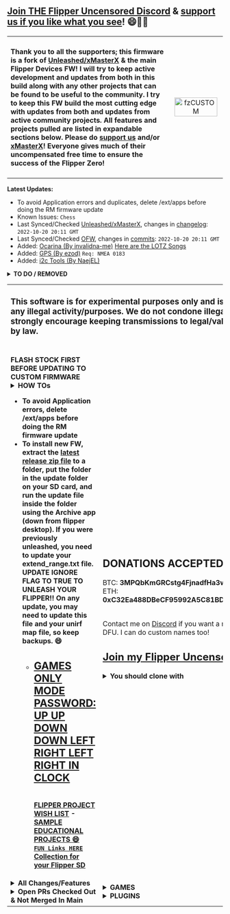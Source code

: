 <h2>

[Join THE Flipper Uncensored Discord](https://discord.gg/gF2bBUzAFe) & [support us if you like what you see](https://github.com/RogueMaster/flipperzero-firmware-wPlugins/blob/420/SUPPORT.md)! 😄🚀💸</h2>
<table><tr><td width="75%">

#### Thank you to all the supporters; this firmware is a fork of [Unleashed/xMasterX](https://github.com/DarkFlippers/unleashed-firmware) & the main Flipper Devices FW! I will try to keep active development and updates from both in this build along with any other projects that can be found to be useful to the community. I try to keep this FW build the most cutting edge with updates from both and updates from active community projects. All features and projects pulled are listed in expandable sections below. Please do [support us](https://github.com/RogueMaster/flipperzero-firmware-wPlugins/blob/420/SUPPORT.md) and/or [xMasterX](https://github.com/DarkFlippers/unleashed-firmware)! Everyone gives much of their uncompensated free time to ensure the success of the Flipper Zero!

</td><td><center><a href="https://github.com/DarkFlippers/unleashed-firmware" target="_blank"><img src="https://user-images.githubusercontent.com/10697207/186202043-26947e28-b1cc-459a-8f20-ffcc7fc0c71c.png" align="center" alt="fzCUSTOM" border="0" width="95%" height="95%"></a></center></td></tr></table>

<b>Latest Updates:</b>

- To avoid Application errors and duplicates, delete /ext/apps before doing the RM firmware update
- Known Issues:	 `Chess`
- Last Synced/Checked [Unleashed/xMasterX](https://github.com/DarkFlippers/unleashed-firmware), changes in [changelog](https://github.com/RogueMaster/flipperzero-firmware-wPlugins/blob/420/CHANGELOG.md): `2022-10-20 20:11 GMT`
- Last Synced/Checked [OFW](https://github.com/flipperdevices/flipperzero-firmware), changes in [commits](https://github.com/flipperdevices/flipperzero-firmware/commits/dev): `2022-10-20 20:11 GMT`
- Added: [Ocarina (By invalidna-me)](https://github.com/invalidna-me/flipperzero-ocarina) [Here are the LOTZ Songs](https://www.zeldadungeon.net/wiki/Ocarina_of_Time_Songs)
- Added: [GPS (By ezod)](https://github.com/ezod/flipperzero-gps) `Req: NMEA 0183`
- Added: [i2c Tools (By NaejEL)](https://github.com/NaejEL/flipperzero-i2ctools)

<details>
  <summary><B>TO DO / REMOVED</b></summary><br/>

- [Keynote BT plugin: long press on OK to switch between Space and Retur… #1729 (By coded-with-claws)]
- GPIO: Feature to read EEPROM of SFP Modules using I2C [(By marcusju)](https://github.com/RogueMaster/flipperzero-firmware-wPlugins/pull/198)
- [I²C-Scanner #1431 (By GitChris3004)](https://github.com/flipperdevices/flipperzero-firmware/pull/1431)
- Settings: Rename from App [(Thanks to E_Surge)](https://github.com/RogueMaster/flipperzero-firmware-wPlugins/pull/259)
- [Chip8 Emulator (By mega8bit)](https://github.com/mega8bit/flipperzero-firmware) Updated by ESurge. Add SD folder `chip8`, [Get GAMES HERE](https://johnearnest.github.io/chip8Archive/) (Needs Controls Programmed) `HIDDEN because its broken` [Last Version Before Removal](https://github.com/RogueMaster/flipperzero-firmware-wPlugins/tree/ec49915e1c4e908d9a2b0d4425fd97526755e276/applications/plugins/chip8)
- Lost To Faps: Settings: Favorite Game by holding UP on Desktop [Thanks to gotnull](https://github.com/RogueMaster/flipperzero-firmware-wPlugins/pull/57)
- Lost To Faps: Settings: Hold Down for Games Menu [(Thanks to ESurge)](https://github.com/ESurge/flipperzero-firmware-wPlugins)
- Moved SubGHz Remote to FAP App (Not Working, So Reverted To Internal)
- Moved GPIO to FAP App (Not Working, So Reverted To Internal)
- Moved Infrared to FAP App (Not Working, So Reverted To Internal)

</details>

<table width="100%" border="0" cellspacing="0">
  <tr> <td colspan=2> <h3>This software is for experimental purposes only and is not meant for any illegal activity/purposes. We do not condone illegal activity and strongly encourage keeping transmissions to legal/valid uses allowed by law.</h3> </td> </tr>
  <tr> <td>
<br><b>FLASH STOCK FIRST BEFORE UPDATING TO CUSTOM FIRMWARE<b>

<details>
  <summary><B>HOW TOs</b></summary><br/>
  
- [HERE IS A GUIDE FOR INSTALL (BY PINGYWON)](https://flipper.pingywon.com/)
- [HERE IS A NOOB GUIDE TO FLASH AND UNLOCK (BY interestingsoup)](https://interestingsoup.com/n00b-guide-flashing-flipper-zero-to-rougemaster/)
- [How to install firmware](https://github.com/RogueMaster/flipperzero-firmware-wPlugins/blob/420/documentation/HowToInstall.md)
- [How to build firmware](https://github.com/RogueMaster/flipperzero-firmware-wPlugins/blob/420/documentation/HowToBuild.md)
- [How to change Flipper name](https://github.com/RogueMaster/flipperzero-firmware/blob/420/documentation/CustomFlipperName.md)
- [How to use: NRF24 plugins](https://github.com/RogueMaster/flipperzero-firmware-wPlugins/blob/420/documentation/NRF24.md)
- [How to use: SentrySafe plugin](https://github.com/RogueMaster/flipperzero-firmware-wPlugins/blob/420/documentation/SentrySafe.md)
- [Barcode Generator readme](https://github.com/RogueMaster/flipperzero-firmware-wPlugins/blob/420/documentation/BarcodeGenerator.md)
- [How to extend SubGHz frequency range](https://github.com/RogueMaster/flipperzero-firmware-wPlugins/blob/420/documentation/DangerousSettings.md)
- [How to add extra SubGHz frequencies](https://github.com/RogueMaster/flipperzero-firmware-wPlugins/blob/420/documentation/SubGHzSettings.md)
- [💎 Extra plugins precompiled for Unleashed](https://github.com/UberGuidoZ/Flipper/tree/main/Applications/Unleashed)
- [Configure Sub-GHz Remote App](https://github.com/RogueMaster/flipperzero-firmware/blob/420/documentation/SubGHzRemotePlugin.md)
</details>

- To avoid Application errors, delete /ext/apps before doing the RM firmware update
- To install new FW, extract the [latest release zip file](https://github.com/RogueMaster/flipperzero-firmware-wPlugins/releases) to a folder, put the folder in the update folder on your SD card, and run the update file inside the folder using the Archive app (down from flipper desktop). If you were previously unleashed, you need to update your extend_range.txt file. **UPDATE IGNORE FLAG TO TRUE TO UNLEASH YOUR FLIPPER!!** On any update, you may need to update this file and your unirf map file, so keep backups. 😄
    - [<h2>GAMES ONLY MODE PASSWORD: UP UP DOWN DOWN LEFT RIGHT LEFT RIGHT IN CLOCK</h2>](https://github.com/RogueMaster/flipperzero-firmware-wPlugins/blob/420/GAMES_ONLY.md)
<br>[FLIPPER PROJECT WISH LIST](https://github.com/RogueMaster/flipperzero-firmware-wPlugins/blob/420/RoadMap.md) - [SAMPLE EDUCATIONAL PROJECTS 😄](https://github.com/RogueMaster/flipperzero-firmware-wPlugins/blob/420/RoadMap.md)
<br>[`FUN Links HERE` Collection for your Flipper SD](https://github.com/RogueMaster/awesome-flipperzero-withModules)
</td> <td>

<h2>DONATIONS ACCEPTED 😄🚀💸</h2>
BTC: <B>3MPQbKmGRCstg4FjnadfHa3woCT94JkR2a</B><br>
ETH: <B>0xC32Ea488DBeCF95992A5C81BD411e56Bd418BC5f</B>
    <br> <br>
    
Contact me on [Discord](https://discord.gg/gF2bBUzAFe) if you want a renamed Flipper DFU. I can do custom names too!
<br><h2>[Join my Flipper Uncensored Discord](https://discord.gg/gF2bBUzAFe)</h2>
<details>
  <summary><B>You should clone with</B></summary></br>

  ```shell
$ git clone --recursive https://github.com/RogueMaster/flipperzero-firmware-wPlugins.git
$ cd flipperzero-firmware-wPlugins/
$ ./fbt resources icons
$ ./fbt updater_package

# If building FAPS:
$ ./fbt plugin_dist
```
</details>
      </td> </tr>
      <tr> <td>

<details>
  <summary><B>All Changes/Features</b></summary><br/>
  
- Animations: Hold Center to change Flipper idle animation. [Thanks to Zycenios](https://github.com/flipperdevices/flipperzero-firmware/commit/111786ef40e50a40d2e510595672b569d9b97bba) With changes by RogueMaster.
- Animations: iButton and RFID P0kem0n images [Thanks to Panzer00Z](https://github.com/Panzer00Z/flipperzero-firmware/)
- Animations: Idle animations will show all animations regardless of level and butthurt [Thanks to qqMajiKpp]
- Animations: RM FW Update image [(Thanks to E_Surge)](https://github.com/RogueMaster/flipperzero-firmware-wPlugins/pull/257)
- Animations: SubGHZ Scanning image with Pikachu [Thanks to Panzer00Z](https://github.com/Panzer00Z/flipperzero-firmware/blob/3a548ea9bb181c9348d8afb427890c411456134e/assets/icons/SubGhz/Scanning_123x52.png)
- Archive: FAPs are now launchable from Archive [By RogueMaster], thanks xMasterX for the suggestion
- Assets: Includes a NFC Level 50 Gan0n Amiibo
- Assets: Includes a NFC Rick Roll link
- Assets: Includes New Dolphin Animations: [Listed Here](https://github.com/RogueMaster/flipperzero-firmware-wPlugins/tree/420/assets/resources/dolphin)
- Assets: Includes sample Music Player tunes
- Assets: Includes sample SubGHz assets for Crosswalk, Handicap Doors, Sextoys, Tesla Charge Port, and Unitree Go1 Robot Dog
- Assets: Includes Sonic Screw Driver sound for the Wav Player
- Assets: Running DolphinRestorer.fap on new install will auto-level to Level 7.
- BadUSB: Added ignore DUCKY_LANG cmd to retain compatibility with existing scripts [(Thanks to v1nc)](https://github.com/v1nc/flipperzero-firmware)
- BadUSB: Assets for Kiosk Evasion (By nocomp) and Wifi Stealer (By 7h30th3r0n3)
- BadUSB: [Dummy decoy/bad usb keyboard layout #1525 (By dummy-decoy)](https://github.com/flipperdevices/flipperzero-firmware/pull/1525)
- BadUSB: nb-NO Added norwegian keyboard layout [(By jd-raymaker)](https://github.com/RogueMaster/flipperzero-firmware-wPlugins/pull/357)
- BadUSB: show script errors on screen [(By CromFr)](https://github.com/RogueMaster/flipperzero-firmware-wPlugins/pull/200)
- BadUSB: sk-SK maping keybord for BadUsb [(By jaroslavmraz)](https://github.com/flipperdevices/flipperzero-firmware/pull/1619)
- Clock.fap, iButton.fap and U2F.fap loader apps and available as Favorites [Thanks to ESurge](https://github.com/RogueMaster/flipperzero-firmware-wPlugins/pull/336)
- Desktop: Hidden top bar [Thanks to ESurge](https://github.com/ESurge/)
- Desktop: Exclude icons on the left and show minimal battery [Thanks to skizzophrenic/Talking-Sasquach](https://github.com/RogueMaster/flipperzero-firmware-wPlugins/pull/360)
- Development free space thanks to removal of unused debug tools and [thanks to ESurge](https://github.com/RogueMaster/flipperzero-firmware-wPlugins/pull/46/files) for removal of first start assets.
- Dolphin: Assigned profile pic for levels 1-10 (Happy Lvl 1 Dolphin), 11-15 (Happy Lvl 2 Dolphin), 16-18 (Happy Lvl 3 Dolphin), 19-21 (Kid G0ku), 22-24 (Adult G0ku), 25-27 (SSJ G0ku) and 28-30 (SSJ3 G0ku)
- Dolphin: Expanded max level from 3 to 30 using [Roll20](https://roll20.net/compendium/dnd5e/Monsters#h-Experience%20Points), Increased max deed XP per action type from 15 to 45 exp daily & updated animation manifest for max level 30 for all animations (By RogueMaster)
- Dolphin: Internal manifest updated to have animations always available with max level 30
- Dolphin: Level animation sequence for level 3+ to be lvl1->2 for levels 1-20 and lvl2->3 for levels 21-30.
- Dolphin: Mood Stays Happy [(Thanks to biocage)](https://github.com/biocage/flipperzero-firmware), changed to Mood Stays Less Than 6 / Mood Stays High (but not in game mode) (By RogueMaster)
- Dolphin: Passport: DB Themed [(Thanks to Kuronons)]
- Dolphin: Passport: Show EXP [(By Dabolus)](https://github.com/Dabolus/flipperzero-firmware-rpg/)
- Dolphin: Changed daily MAX to 198 on all 7 Deed Types. Random Deed Selection used for MAX +3 EXP daily gain.
- Dolphin: Plugin Achivement +3 EXP for a total of up to 700 EXP daily. Plugin Achivements are:
- - Dice First Roll for d20+ = sides on dice (i.e. Nat 20 on d20)
- - Dice First Roll for d20+ = sides on dice - 1 (+1 EXP) (i.e. 19 on d20)
- - Games Only Mode from Lock Menu
- - Getting 2048 in 2048
- - Mouse Jacker Ducky Run
- - NRFSniffer Found Address
- - Stopwatch @ Alert
- - Tetris, Snake, or Flappy Bird Score For EXP
- - Zombiez for every 20 Zombie kills
- Dolphin: SD dolphin manifest updated to weight animations differently
- Icon Decode/Encode [(Thanks to PixlEmly)](https://github.com/RogueMaster/flipperzero-firmware-wPlugins/pull/55/files)
- IR: Universal AC, Audio, Fans & Projectors from [Unleashed/Eng1n33r](https://github.com/DarkFlippers/unleashed-firmware)
- Plugins: 2048, Arkanoid, Snake, and Tetris show score. Thanks to [whoamins](https://github.com/flipperdevices/flipperzero-firmware/commit/7feda832ede1ba8468eff2ca055fef3ddbdc16ac) and [DevMilanIan](https://github.com/RogueMaster/flipperzero-firmware-wPlugins/pull/188) With position changes by RogueMaster. Also all + Tic Tac Toe updated by [Unleashed/Eng1n33r](https://github.com/DarkFlippers/unleashed-firmware) for stability.
- Plugins: Icon for Clock [Thanks to Redlink](https://github.com/redlink2/flipperzero-firmware/tree/menuChanges)
- Settings: "Lock W PIN + Off" add to UP menu [(By RogueMaster)]
- Settings: Actual PIN Lock [(By RogueMaster)](https://github.com/RogueMaster/flipperzero-firmware-wPlugins/blob/420/applications/desktop/desktop.c)
- Settings: Auto-Lock Options Added: 10s+15s+90s [(By RogueMaster)](https://github.com/RogueMaster/flipperzero-firmware-wPlugins/blob/420/applications/desktop/desktop_settings/scenes/desktop_settings_scene_start.c)
- Settings: Battery Meter on Desktop [Thanks to McAzzaMan](https://github.com/McAzzaMan/flipperzero-firmware/tree/BatteryPercentageView)
- Settings: Custom name with this compile: CUSTOM_FLIPPER_NAME=name ./fbt updater_package [By Unleashed/xMasterX](https://github.com/DarkFlippers/unleashed-firmware)
- Settings: Desktop => [Games Only Mode (By RogueMaster)](https://github.com/RogueMaster/flipperzero-firmware-wPlugins/blob/420/GAMES_ONLY.md)
- - [UP UP DOWN DOWN LEFT RIGHT LEFT RIGHT FROM CLOCK](https://github.com/RogueMaster/flipperzero-firmware-wPlugins/blob/420/GAMES_ONLY.md)<== FULL LIST OF GAMES ONLY CONTROLS
- Settings: LCD Timeout Options Added: 10s+90s+2min+5min+10min [(By RogueMaster)](https://github.com/RogueMaster/flipperzero-firmware-wPlugins/blob/420/applications/notification/notification_settings_app.c)
- Settings: Rename from SD `dolphin/name.txt` [(Thanks to E_Surge)](https://github.com/RogueMaster/flipperzero-firmware-wPlugins/pull/259)
- Settings: Power: Fix for settings reload every second [(By lokiuox)](https://github.com/RogueMaster/flipperzero-firmware-wPlugins/pull/364)
- Settings: Scan names will have timestamp instead of random name assigned for [NFC](https://github.com/RogueMaster/flipperzero-firmware-wPlugins/blob/420/lib/toolbox/random_name.c) and [SubGHz](https://github.com/RogueMaster/flipperzero-firmware-wPlugins/blob/420/applications/subghz/scenes/subghz_scene_read_raw.c) (By RogueMaster)
- Settings: Storage Info: [SD info: Add dynamic units and free % #1634 (By non-bin)](https://github.com/flipperdevices/flipperzero-firmware/pull/1634)
- Settings: Updated Dummy Mode mode to have access to 2048, Dice, Snake, Tetris & Zombiez [(By RogueMaster)](https://github.com/RogueMaster/flipperzero-firmware-wPlugins/commit/bf964fffdd2c1d730623673987a6de32a3f7c92f)
- Settings: Updated GAMES ONLY mode to have access to 2048, Dice, Doom, Snake, Tetris & Zombiez [(By RogueMaster)](https://github.com/RogueMaster/flipperzero-firmware-wPlugins/commit/bf964fffdd2c1d730623673987a6de32a3f7c92f)
- Settings: Updated HOLD UP to go to Primary Favorite [(By RogueMaster)]
- Settings: Updated HOLD DOWN to go to Secondary Favorite [(By RogueMaster)]
- Settings: Updated Left to go to Clock [(By RogueMaster)]
- Settings: Updated HOLD LEFT to go to SubGhz Remote [(By RogueMaster)]
- SubGHz: Auto Detect Raw in READ action (Needs To Be Enabled In Read Settings) [from perspecdev](https://github.com/RogueMaster/flipperzero-firmware-wPlugins/pull/152)
- SubGHz: [Add settings to subghz read functionality to allow setting RSSI threshold (raw only) (By PolymerPrints)](https://github.com/RogueMaster/flipperzero-firmware-wPlugins/pull/184)
- SubGHz: Extended ranges enabled through flag in /ext/subghz/assets/extend_range.txt [from tkerrby](https://github.com/RogueMaster/flipperzero-firmware-wPlugins/pull/116)
- SubGHz: Moved setting_user file to setting_user.txt! This makes it changable from IOS app. (By RogueMaster)
- SubGHz: New frequency analyzer [(By ClusterM)](https://github.com/flipperdevices/flipperzero-firmware/pull/1501) [feedback mode (by darmiel)](https://github.com/darmiel/flipper-playlist/tree/feat/stealth-frequency-analyzer) [Quiet Mode (by Himura2la)](https://github.com/ClusterM/flipperzero-firmware/pull/1) [New frequency analyzer #1557 (By ClusterM)](https://github.com/flipperdevices/flipperzero-firmware/pull/1557)
- SubGHz: Protocols An-Motors, BFT Mitto, Came Atomo, FAAC SLH (Spa), HCS101, Keeloq, Keeloq Common, Nice Flor S, SecPlus v1+v2 and Star Line updates from [Eng1n33r](https://github.com/DarkFlippers/unleashed-firmware)
- SubGHz: Unlock from SD flag from [(cloudbreakdaniel)](https://github.com/RogueMaster/flipperzero-firmware-wPlugins/commit/97db0dc91ee3dff812b4dec0618e3f198de14405).  Update `subghz/assets/extend_range.txt` with [this file](https://github.com/RogueMaster/flipperzero-firmware-wPlugins/blob/420/assets/resources/subghz/assets/extend_range.txt) on SD.  **UPDATE IGNORE FLAG TO TRUE TO UNLEASH YOUR FLIPPER!!**

 </details>


<details>
  <summary><B>Open PRs Checked Out & Not Merged In Main</b></summary><br/>
  
- [Automatic shutdown on idle #1647 (By SHxKenzuto)](https://github.com/flipperdevices/flipperzero-firmware/pull/1647)
- [Decode RAW recordings #1667 (By qistoph)](https://github.com/flipperdevices/flipperzero-firmware/pull/1667)
- [NFC - Machine Readable Travel Documents #1866 (By qistoph)](https://github.com/flipperdevices/flipperzero-firmware/pull/1866)
- [Picopass: Read Elite #1888 (By pcunning)](https://github.com/flipperdevices/flipperzero-firmware/pull/1888)
- [nfc: NTAG password auto capture (and other password-related changes) #1843 (By GMMan)](https://github.com/flipperdevices/flipperzero-firmware/pull/1843)

</details>

</td><td>

<details>
  <summary><B>GAMES</b></summary><br/>
  
- [2048 (By OlegSchwann)](https://github.com/OlegSchwann/flipperzero-firmware/tree/hackaton/game_2048/applications/game-2048) [(Score By DevMilanIan)](https://github.com/RogueMaster/flipperzero-firmware-wPlugins/pull/186)
- [Arkanoid (By gotnull)](https://github.com/gotnull/flipperzero-firmware-wPlugins) [(Score By DevMilanIan)](https://github.com/RogueMaster/flipperzero-firmware-wPlugins/pull/188)
- [BlackJack (By teeebor)](https://github.com/teeebor/flipper_games)
- [Chess (By Okalachev)](https://github.com/okalachev/flipperzero-firmware/tree/chess) Crashes 1st load if FW <~750KB or every load on larger FW  `Broken?`
- [Dice Roller Including SEX/WAR/8BALL/WEED DICE (By RogueMaster)](https://github.com/RogueMaster/flipperzero-firmware-wPlugins/blob/420/applications/dice/dice.c)
- [Doom (By p4nic4ttack)](https://github.com/p4nic4ttack/doom-flipper-zero/)
- [Flappy Bird (By DroomOne)](https://github.com/DroomOne/flipperzero-firmware/tree/dev/applications/flappy_bird)
- [Game of Life (Updated to work by tgxn) (By itsyourbedtime)](https://github.com/tgxn/flipperzero-firmware/blob/dev/applications/game_of_life/game_of_life.c)
- [Heap Defence (By xMasterX)](https://github.com/RogueMaster/flipperzero-firmware-wPlugins/commit/fc776446de9fdd553b221c02668b925b689378d8) [(original by wquinoa & Vedmein)](https://github.com/Vedmein/flipperzero-firmware/tree/hd/svisto-perdelki)
- [Mandelbrot Set (By Possibly-Matt)](https://github.com/Possibly-Matt/flipperzero-firmware-wPlugins)
- [Minesweeper (By panki27)](https://github.com/panki27/minesweeper)
- [Monty Hall (By DevMilanIan)](https://github.com/RogueMaster/flipperzero-firmware-wPlugins/pull/203)
- Snake [OFW]
- [TAMA P1 (By GMMan)](https://github.com/GMMan/flipperzero-firmware/tree/tama-p1) requires [this rom](https://tinyurl.com/tamap1) IN `tama_p1` on SD as `rom.bin` to make it work.
- [Tanks (By Alexgr13)](https://github.com/alexgr13/flipperzero-firmware/tree/fork/dev/applications/tanks-game)
- [Tetris (By jeffplang)](https://github.com/jeffplang/flipperzero-firmware/tree/tetris_game/applications/tetris_game)
- [Tic Tac Toe (By gotnull)](https://github.com/gotnull/flipperzero-firmware-wPlugins)
- [Video Poker (By PixlEmly)](https://github.com/PixlEmly/flipperzero-firmware-testing/blob/420/applications/VideoPoker/poker.c)
- [Zombiez (Reworked By DevMilanIan)](https://github.com/RogueMaster/flipperzero-firmware-wPlugins/pull/240) [(Original By Dooskington)](https://github.com/Dooskington/flipperzero-zombiez)
</details>

<details>
  <summary><B>PLUGINS</b></summary><br/>

- [Authenticator/TOTP (By akopachov)](https://github.com/akopachov/flipperzero-firmware/tree/totp_plugin)
- [Bluetooth Remote (By Cutch)[OFW]](https://github.com/flipperdevices/flipperzero-firmware/pull/1330)
- [BPM Tapper (By panki27)](https://github.com/panki27/bpm-tapper)
- [Calculator (By n-o-T-I-n-s-a-n-e)](https://github.com/n-o-T-I-n-s-a-n-e)
- [Ceasar Cipher (By panki27)](https://github.com/panki27/caesar-cipher)
- [Clock/Stopwatch (By CompaqDisc, Stopwatch & Sound Alert By RogueMaster)](https://gist.github.com/CompaqDisc/4e329c501bd03c1e801849b81f48ea61) [12/24HR (By non-bin)](https://github.com/RogueMaster/flipperzero-firmware-wPlugins/pull/254) [Refactoring (By GMMan)](https://github.com/RogueMaster/flipperzero-firmware-wPlugins/pull/256)
- [DSTIKE Deauther (By SequoiaSan)](https://github.com/SequoiaSan/FlipperZero-Wifi-ESP8266-Deauther-Module/tree/FlipperZero-Module-v2/FlipperZeroModule/FlipperZero-ESP8266-Deauth-App) `Req: ESP8266`
- [Deauther PWNDTOOLS V2.6.0 (By HEX0DAYS)](https://github.com/HEX0DAYS/FlipperZero-PWNDTOOLS) `Req: ESP8266` [Original](https://github.com/SpacehuhnTech/esp8266_deauther)
- [Dolphin Backup (By nminaylov)](https://github.com/flipperdevices/flipperzero-firmware/pull/1384) Modified by RogueMaster
- [Dolphin Restorer (By nminaylov)](https://github.com/flipperdevices/flipperzero-firmware/pull/1384) Cloned by RogueMaster
- [DTMF Dolphin (By litui)](https://github.com/litui/dtmf_dolphin)
- [GPS (By ezod)](https://github.com/ezod/flipperzero-gps) `Req: NMEA 0183`
- [i2c Tools (By NaejEL)](https://github.com/NaejEL/flipperzero-i2ctools)
- [IFTTT Virtual Button (By Ferrazzi)](https://github.com/Ferrazzi/FlipperZero_IFTTT_Virtual_Button) `Req: ESP8266 w/ IFTTT FW Flashed`
- [Metronome (By panki27)](https://github.com/panki27/Metronome)
- [Mouse Jacker (By mothball187)](https://github.com/mothball187/flipperzero-nrf24/tree/main/mousejacker) ([Pin Out](https://github.com/RogueMaster/flipperzero-firmware-wPlugins/tree/420/applications/mousejacker) from nocomp/Frog/UberGuidoZ) `Req: NRF24`
- [Mouse Jiggler (By Jacob-Tate)](https://github.com/Jacob-Tate/flipperzero-firmware/blob/dev/applications/mouse_jiggler/mouse_jiggler.c) (Original By MuddleBox)
- [Multi Converter (By theisolinearchip)](https://github.com/theisolinearchip)
- Music Beeper [OFW] (Music Player With Changes By qqMajiKpp/Haseo)
- Music Player [OFW]
- [NRF Sniff (By mothball187)](https://github.com/mothball187/flipperzero-nrf24/tree/main/nrfsniff) ([Pin Out](https://github.com/RogueMaster/flipperzero-firmware-wPlugins/tree/420/applications/nrfsniff) from nocomp/Frog/UberGuidoZ) `Req: NRF24`
- [Ocarina (By invalidna-me)](https://github.com/invalidna-me/flipperzero-ocarina) [Here are the LOTZ Songs](https://www.zeldadungeon.net/wiki/Ocarina_of_Time_Songs)
- [Paint (By n-o-T-I-n-s-a-n-e)](https://github.com/n-o-T-I-n-s-a-n-e)
- [PicoPass Reader (By Bettse)](https://github.com/flipperdevices/flipperzero-firmware/pull/1366)
- [Pomodoro Timer (By sbrin)](https://github.com/sbrin/flipperzero_pomodoro)
- [RFID Fuzzer (By Ganapati)](https://github.com/RogueMaster/flipperzero-firmware-wPlugins/pull/245) [Changes by Unleashed/xMasterX](https://github.com/DarkFlippers/unleashed-firmware)
- [RF Remix (By ESurge)](https://github.com/ESurge/flipperzero-firmware-unirfremix) [(Original By jimilinuxguy)](https://github.com/jimilinuxguy/flipperzero-universal-rf-remote/tree/028d615c83f059bb2c905530ddb3d4efbd3cbcae/applications/jukebox) [(More protocols thanks to darmiel & xMasterX)](https://github.com/darmiel/flipper-playlist/blob/feat/unirf-protocols/applications/unirfremix/unirfremix_app.c)
- [SAM (By Unknown)][Original?](https://github.com/ctoth/SAM)
- [Scorched Tanks (By jasniec)](https://github.com/jasniec/flipper-scorched-tanks-game)
- [Sentry Safe (By H4ckd4ddy)](https://github.com/H4ckd4ddy/flipperzero-sentry-safe-plugin) ([Pin Out](https://github.com/RogueMaster/flipperzero-firmware-wPlugins/tree/420/applications/sentry_safe) from [UberGuidoZ](https://github.com/UberGuidoZ/))
- Signal Generator [OFW]
- [Spectrum Analyzer (By jolcese)](https://github.com/jolcese/flipperzero-firmware/tree/spectrum/applications/spectrum_analyzer) [Updates (for testing) Thanks to theY4Kman](https://github.com/theY4Kman/flipperzero-firmware)
- [Sub-GHz Bruteforcer (By Ganapati & xMasterX)](https://github.com/DarkFlippers/unleashed-firmware/pull/57)
- [Sub-GHz Playlist (By darmiel)](https://github.com/darmiel/flipper-playlist)
- [Temperature Sensor (By Mywk)](https://github.com/Mywk/FlipperTemperatureSensor) `Req: HTU21D / SI7021`
- [Tuning Fork (By besya)](https://github.com/besya/flipperzero-tuning-fork)
- UART Echo [OFW]
- [UPC-A Generator (By McAzzaMan)](https://github.com/McAzzaMan/flipperzero-firmware/tree/UPC-A_Barcode_Generator/applications/barcode_generator)
- [USB Keyboard (By huuck)](https://github.com/huuck/FlipperZeroUSBKeyboard)
- [WAV Player (By Zlo)](https://github.com/flipperdevices/flipperzero-firmware/tree/zlo/wav-player) Updated by Atmanos & RogueMaster To Work
- [WiFi (Deauther) (By Timmotools)](https://github.com/Timmotools/flipperzero_esp8266_deautherv2) `Req: ESP8266`
- [WiFi (Marauder) (By 0xchocolate)](https://github.com/0xchocolate/flipperzero-firmware-with-wifi-marauder-companion) `Req: ESP32 WITH MARAUDER FLASHED`
- [WiFi Scanner v.0.4 (By SequoiaSan)](https://github.com/SequoiaSan/FlipperZero-WiFi-Scanner_Module-ESP8266) `Req: ESP8266 or ESP32`
</details>

</td></tr></table>
